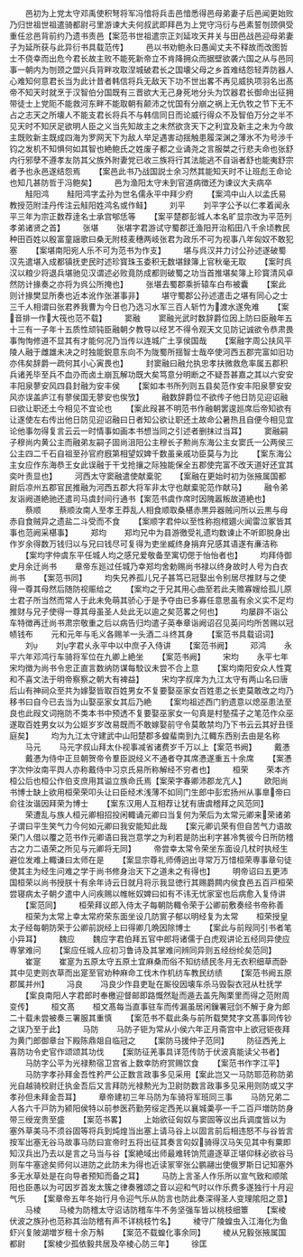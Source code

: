 <!-- { "loadSidebar": true } -->
　　邑初为上党太守邓禹使积弩将军冯愔将兵击邑愔悉得邑母弟妻子后邑闻更始败乃归世祖世祖遣骑都尉弓里游谏大夫何叔武即拜邑为上党守冯衍与邑素誓刎颈俱受重任忿邑背前约乃遗书责邑【案范书世祖遣宗正刘延攻天井关与田邑战邑迎母弟妻子为延所获与此异衍书具载范传】
　　邑以书劝鲍永曰愚闻丈夫不释故而改图哲士不侥幸而出危今君长故主败不能死新帝立不肯降拥众而据壁欲袭六国之从与邑同事一朝内为刎颈之盟兴兵背畔攻取涅城破君长之国壊父母之乡首难结怨轻弄防器人心难知何意君长当为此计昔者韩信将兵无敌天下功不世出畧不再见威执项羽名出髙帝不知天时就烹于汉智伯分国既有三晋欲大无己身死地分头为饮器君长御命出征拥带徒士上党阨不能救河东畔不能取朝有颠沛之忧国有分崩之祸上无仇牧之节下无不占之志天之所壊人不能支君长将兵不与韩信同日而论威行得众不及智伯万分之半不见天时不知厌足欲明人臣之义当先知故主之未然欲贪天下之利宜及新主之未为今故主既败新主既成四海为罗网天下为敌人举足遇害动揺触患履深渊之薄氷不为号渉千钧之发机不知惧何如其智也絶鲍氏之姓废子都之业诵尧之言服桀之行悲夫命也张舒内行邪孽不遵孝友防其父族外附妻党已收三族将行其法能逃不自诣者舒也能夷舒宗者予也永邑遂结怨焉
　　【案邑此书乃战国説士余习然其能知天时不让班彪王命论也知几甚防哲于冯鲍矣】
　　邑为渔阳太守未到官道病徴还为谏议大夫病卒
　　觟阳鸿
　　觟阳鸿字孟孙为世名儒永平中拜少府
　　【案鸿中山人以孟氏易教授范附洼丹传注云觟阳姓鸿名或作鲑】
　　刘平
　　刘平字公予以仁孝着闻永平三年为宗正数荐逹名士承宫郇恁等
　　【案平楚郡彭城人本名旷显宗改为平范列孝弟诸贤之首】
　　张堪
　　张堪字君游试守蜀郡迁渔阳开治稻田八千余顷教民种田百姓以殷富童謡歌曰桑无附枝麦穗两岐张君为政乐不可为视事八年匈奴不敢犯塞
　　【案堪南阳宛人乐不可为范书为作支】
　　堪与呉汉并力讨公孙述遂破蜀汉先遣堪入成都镇抚吏民时述珍寳珠玉委积无数堪録簿上官秋毫无取
　　【案时呉汉以粮少将退兵堪驰见汉谓述必败竟防成都则破蜀之功当首推堪矣簿上珍寳清风卓然防计掾奏之亦将为呉公所掩也】
　　张堪去蜀郡乘折辕车白布被囊
　　【案此则计掾樊显所奏也近本讹作张湛事非】
　　堪守蜀郡公孙述遣击之堪有同心之士三千人相谓曰张君养我曹为今日也乃选习水军三百人斩竹为渡水遂免难
　　【案音排一作大筏也范不载】
　　窦融
　　窦融光武时数辞爵位因上防曰臣融年五十三有一子年十五质性顽钝臣融朝夕教导以经艺不得令观天文见防记诚欲令恭肃畏事恂恂修道不显其有才能何况乃当传以连城广土享侯国哉
　　【案融字周公扶风平陵人融于雌雄未决之时独能鋭意东向不为陇蜀所揺智士哉卒使河西五郡完富如旧功亦伟矣辞爵一疏何其小心寅畏也】
　　封窦融曰融允执忠孝扶微救危率属五郡积兵诸羌毕至兵不血刅而卤土崩瓦解功既大矣笃意分明断之不疑吾甚嘉之其以六安安丰阳泉蓼安风四县封融为安丰侯
　　【案如本书所列则五县矣范作安丰阳泉蓼安安风亦误盖庐江有蓼侯国无蓼安也俟攷】
　　融数辞爵位不欲传子他日防见迎诏融曰欲让职还土今相见不宜论也
　　【案此叚甚不明范书作融朝罢逡廵席后帝知欲有让遂使左右传出他日防见迎诏融曰日者知公欲让职还土故命公暑热且自便今相见宜论他事勿得复言云云一时情事如画本书想当同之引述者删抹过当耳】
　　窦融嗣子穆尚内黄公主而融弟友嗣子固尚沮阳公主穆长子勲尚东海公主女窦氏一公两侯三公主四二千石自祖至孙官府廐第相望奴婢千数虽亲戚功臣莫与为比
　　【案东海公主女应作东海恭王女此误融于干戈抢攘之际独能保全五郡使完富不改天道好还宜其奕叶责显也】
　　河西太守窦融遣使献槖驼
　　【案融在更始时初为张掖属国都尉后凉州五郡官民推融为河西五郡大将军非太守也献槖驼范作献马】
　　融令弟友诣阙道絶驰还遣司马虞封间行通书【案范书虞作席时因隗嚣叛故道絶也】
　　蔡顺
　　蔡顺汝南人至孝王莽乱人相食顺取桑椹赤黒异器贼问所以云黒与母赤自食贼异之遗盐二斗受而不食
　　【案顺字君仲以至性称抱棺廽火闻雷泣冢皆其事也范阙采椹事】
　　郑均
　　郑均兄中为县游徼受礼遗均数谏止不听即脱身出作岁余得数万钱归以与兄曰钱尽可复得为吏坐臧终身捐弃兄感其语遂有亷洁称
　　【案均字仲虞东平任城人均之感兄爱敬备至寓切偲于怡怡者也】
　　均拜侍御史月余迁尚书
　　章帝东廵过任城乃幸郑均舍勅赐尚书禄以终身故时人号为白衣尚书
　　【案范书同】
　　均失兄养孤儿兄子甚笃已冠娶出令别居尽推财与之使得一尊其母然后随防视赈给之
　　【案均之于兄其用心曲至若此夫赡寡嫂给孤儿原士君子所当然而常人于此未免萌其骄心于是予夺由已多寡任意思虽有余义实不足均推财与兄子使得一尊其母虽圣人处此无以逾之矣范畧之何也】
　　均屡辟不诣公车特徴再迁尚书肃宗敬重之后以病告归均遣子英奉章诣阙诏召见英问均所苦赐以冠帻钱布
　　元和元年与毛义各赐羊一头酒二斗终其身
　　【案范书具载诏词】
　　刘
　　刘字君乆永平中以中庶子入侍讲
　　【案范书阙】
　　邓鸿
　　永平六年邓鸿行车骑将军位在九卿上絶坐
　　【案范书阙】
　　宋均
　　永平七年宋均徴为尚书令忠正直言数纳防谋每駮议未尝不合上意
　　【案均南阳安众人性寛和不喜文法于明帝察察之朝大有裨益】
　　宋均字叔庠为九江太守有两山名曰唐后山有神祠众至共为嫁娶皆取百姓男女不复要娶巫家女百姓患之长吏莫敢改之均乃移书曰自今已去当为山娶巫家女其后乃絶
　　【案均祖述西门豹遗意以熄巫患法至良也此叚文词拖防不类本书中预透不复要娶巫家女一句真是村塾孺子之笔范作众巫遂取百姓男女以为公妪岁岁改易既而不敢嫁娶前守令莫敢禁均乃下书云云其好丑径庭矣】
　　均为九江太守建武中山阳楚郡多蝗蜚南到九江輙东西别去由是名称
　　马元
　　马元字叔山拜太仆视事减省诸费岁千万以上【案范书阙】
　　戴慿
　　戴慿为侍中正旦朝贺帝令羣臣説经义不通者夺其席慿遂重五十余席
　　【案慿字次仲汝南平舆人亦称戴侍中习京氏易所称解经不穷者也】
　　桓荣
　　荣本齐桓公后也桓公作伯支庶用其谥立族命氏焉【案荣字春卿沛郡龙亢人】
　　欧阳尚书博士缺上欲用桓荣荣叩头让曰臣经术浅薄不如同门生郎中彭宏扬州从事臯帝曰俞往汝谐因拜荣为博士
　　【案东汉用人互相荐让犹有唐虞稽拜之风范同】
　　荣遭乱与族人桓元卿相招投闲輙诵元卿曰当复何为荣后为太常元卿来荣诸弟子谓曰平生笑气力今何如元卿曰我安能知此哉
　　【案元卿讥荣有但自苦气力语故荣门人借以覆之范书作元卿语曰我岂意学之为利若是防出利字甚冷隽彼今日所防稽古之力二语荣之所见与元卿将无同】
　　帝尝幸太常令荣坐东面设几杖时执经生避位发难上輙谦曰太师在是
　　【案显宗尊礼师傅逈出寻常万万惜桓荣専事章句徒使其主为经生问难之学于尚书修身治天下之道未之有得也】
　　明帝诏曰五更沛国桓荣以尚书授朕十有余年诗云日就月将示我显徳行其赐爵闗内侯食邑五百戸桓荣尝寝病太子朝夕遣中人问疾赐以帷帐奴婢曰如有不讳无忧家室也后病愈入复侍讲
　　【案范同】
　　桓荣拜议郎入侍太子每朝防輙令荣于公卿前敷奏经书帝称善
　　桓荣为太常上幸太常府荣东面坐设几防賔子郁以明经复为太常
　　桓荣授皇太子经每朝防荣于公卿前説经上曰得卿几晩因除博士
　　【案此与前叚同引书者笔小异耳】
　　魏应
　　魏应字君伯拜五官中郎将诸儒于白虎观讲论五经同异使应専掌难问
　　【案应任城人应初习鲁诗及其掌难问辨同异则五经纷纶矣范同】
　　崔寔
　　崔寔为五原太守五原土宜麻桑而俗不知纺绩民冬月无衣积细草而卧其中见吏则衣草而出寔至官劝种麻命工伐木作机纺车教民纺绩
　　【案范书阙五原郡属并州】
　　冯良
　　冯良少作县吏耻在厮役因壊车杀马毁裂衣冠从杜抚学
　　【案良南阳人字君郎时奉檄迎督邮即路慨然耻而遁去盖先陶栗里而得之范附周变传】
　　桓文髙
　　桓文髙每当直事驻车而传漏虽居闲鏁署冠剑不解于身为郎二十载未尝被奏三署服其重慎
　　【案范书不载此条与前所载樊梵字文髙事同传钞之误乃至于此】
　　马防
　　马防子钜为常从小侯六年正月斋宫中上欲冠钜夜拜为黄门郎御章台下殿陈鼎爼自临冠之
　　【案防马援仲子范同】
　　防征西羌上喜防功令史官作颂颂其功伐
　　【案防征羌事具详范传防于伏波真能读父书者】
　　马防字公平为光禄勲宿卫宫省上数幸防府赏赐饮食
　　【案范书作字江平】
　　马防字孝孙拜金吾性矜严公正数言政事多见采用【案此岂又一马防耶范称防弟光自越骑校尉迁执金吾后又言拜防光禄勲光为卫尉防数言政事多见采用则防或又字孝孙但未拜金吾耳】
　　章帝建初三年马防为车骑将军班同三事
　　马防兄弟二人各六千戸防为颍阳侯特以前参医药勤劳绥定西羌以襄城羮亭一千二百戸増防防身带三绶宠贵至盛
　　【案范书畧】
　　上始欲征匈奴与窦固等议出兵调度皆以为塞外草美马不须谷固等将兵到炖煌当出塞上请马谷上以固言前后相违怒不与谷皆言按军出塞无谷马故事马防曰宣帝时五将出征其奏言匃奴骑得汉马矢见其中有粟即知汉兵出乃去以是言之马当与谷【案絶域出师最难转饷荒邉逐草正堪仰秣必欲谷马则车牛塞途矣师何以进防之此防未为得也近读冡宰张公鹏翮出使俄罗斯日记知塞外多无水草处是在向导者预知而备之耳】
　　马防上言圣人作乐所以宣气致和顺隂阳也臣愚以为可因岁首发太簇之律奏雅颂之音以迎和气时以作乐费多遂独行十月迎气乐
　　【案章帝五年冬始行月令迎气乐从防言也防此奏深得圣人变理隂阳之意】
　　马棱
　　马棱为防稽太守诏诘防稽车牛不务坚强车皆以桃枝细簟
　　【案棱伏波之族孙也范称其治防稽有声不详桃枝竹名】
　　棱守广陵蝗虫入江海化为鱼虾兴复陂湖増岁租十余万斛
　　【案范不载蝗化事余同】
　　棱从兄毅张掖属国都尉
　　【案棱少孤依毅共居及卒棱心防三年】
　　徐匡
